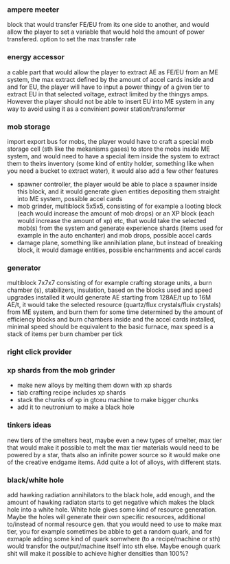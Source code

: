 ### ampere meeter 
block that would transfer FE/EU from its one side to another, and would allow the player to set a variable that would hold the amount of power transfered. option to set the max transfer rate
### energy accessor 
a cable part that would allow the player to extract AE as FE/EU from an ME system, the max extract defined by the amount of accel cards inside and and for EU, the player will have to input a power thingy of a given tier to extract EU in that selected voltage, extract limited by the thingys amps. However the player should not be able to insert EU into ME system in any way to avoid using it as a convinient power station/transformer
### mob storage 
import export bus for mobs, the player would have to craft a special mob storage cell (sth like the mekanisms gases) to store the mobs inside ME system, and would need to have a special item inside the system to extract them to theirs inventory (some kind of entity holder, something like when you need a bucket to extract water), it would also add a few other features
- spawner controller, the player would be able to place a spawner inside this block, and it would generate given entities depositing them straight into ME system, possible accel cards 
- mob grinder, multiblock 5x5x5, consisting of for example a looting block (each would increase the amount of mob drops) or an XP block (each would increase the amount of xp) etc, that would take the selected mob(s) from the system and generate experience shards (items used for example in the auto enchanter) and mob drops, possible accel cards
- damage plane, something like annihilation plane, but instead of breaking block, it would damage entities, possible enchantments and accel cards
### generator
multiblock 7x7x7 consisting of for example crafting storage units, a burn chamber (s), stabilizers, insulation, based on the blocks used and speed upgrades installed it would generate AE starting from 128AE/t up to 16M AE/t, it would take the selected resource (quartz/flux crystals/fluix crystals) from ME system, and burn them for some time determined by the amount of efficiency blocks and burn chambers inside and the accel cards installed, minimal speed should be equivalent to the basic furnace, max speed is a stack of items per burn chamber per tick
### right click provider
### xp shards from the mob grinder
- make new alloys by melting them down with xp shards
- tiab crafting recipe includes xp shards
- stack the chunks of xp in gtceu machine to make bigger chunks
- add it to neutronium to make a black hole
### tinkers ideas
new tiers of the smelters heat, maybe even a new types of smelter, max tier that would make it possible to melt the max tier materials would need to be powered by a star, thats also an infinite power source so it would make one of the creative endgame items. Add quite a lot of alloys, with different stats. 
### black/white hole
add hawking radiation annihilators to the black hole, add enough, and the amount of hawking radiaton starts to get negative which makes the black hole into a white hole. White hole gives some kind of resource generation. Maybe the holes will generate their own specific resources, additional to/instead of normal resource gen. that you would need to use to make max tier, you for example sometimes be abble to get a random quark, and for exmaple adding some kind of quark somwhere (to a recipe/machine or sth) would transfor the output/machine itself into sth else. Maybe enough quark shit will make it possible to achieve higher densities than 100%?
